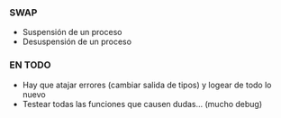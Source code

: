 ### SWAP
- Suspensión de un proceso
- Desuspensión de un proceso


### EN TODO
- Hay que atajar errores (cambiar salida de tipos) y logear de todo lo nuevo
- Testear todas las funciones que causen dudas... (mucho debug)